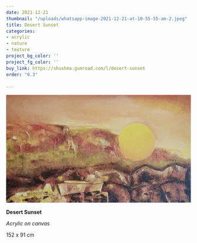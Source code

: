 ```yaml
---
date: 2021-12-21
thumbnail: "/uploads/whatsapp-image-2021-12-21-at-10-55-55-am-2.jpeg"
title: Desert Sunset
categories:
- acrylic
- nature
- texture
project_bg_color: ''
project_fg_color: ''
buy_link: https://shushma.gumroad.com/l/desert-sunset
order: "0.3"

---
```

![](/uploads/whatsapp-image-2021-12-21-at-10-55-55-am-2.jpeg)

**Desert Sunset**

_Acrylic on canvas_

152 x 91 cm